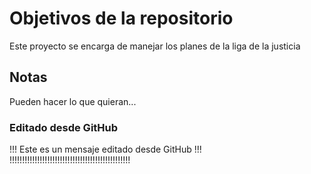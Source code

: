 # Objetivos de la repositorio

Este proyecto se encarga de manejar los planes de la liga de la justicia


## Notas
Pueden hacer lo que quieran...

### Editado desde GitHub
!!! Este es un mensaje editado desde GitHub !!!
!!!!!!!!!!!!!!!!!!!!!!!!!!!!!!!!!!!!!!!!!!!!!!!!
